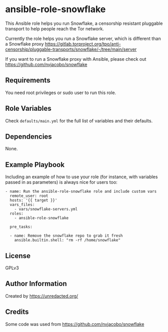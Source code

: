 ansible-role-snowflake
=========

This Ansible role helps you run Snowflake, a censorship resistant pluggable transport to help people reach the Tor network.

Currently the role helps you run a Snowflake server, which is different than a Snowflake proxy https://gitlab.torproject.org/tpo/anti-censorship/pluggable-transports/snowflake/-/tree/main/server

If you want to run a Snowflake proxy with Ansible, please check out https://github.com/nvjacobo/snowflake

Requirements
------------

You need root privileges or sudo user to run this role.

Role Variables
--------------

Check `defaults/main.yml` for the full list of variables and their defaults.

Dependencies
------------

None.

Example Playbook
----------------

Including an example of how to use your role (for instance, with variables passed in as parameters) is always nice for users too:

```
- name: Run the ansible-role-snowflake role and include custom vars
  remote_user: root
  hosts: '{{ target }}'
  vars_files:
    - vars/snowflake-servers.yml
  roles:
    - ansible-role-snowflake

  pre_tasks:

  - name: Remove the snowflake repo to grab it fresh
    ansible.builtin.shell: "rm -rf /home/snowflake"
```

License
-------

GPLv3

Author Information
------------------

Created by https://unredacted.org/

Credits
------------------

Some code was used from https://github.com/nvjacobo/snowflake